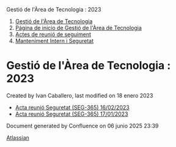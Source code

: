 Gestió de l'Àrea de Tecnologia : 2023  

1.  [Gestió de l'Àrea de Tecnologia](index.md)
2.  [Página de inicio de Gestió de l'Àrea de Tecnologia](13893786.md)
3.  [Actes de reunió de seguiment](34505308.md)
4.  [Manteniment Intern i Seguretat](Manteniment-Intern-i-Seguretat_64979142.md)

Gestió de l'Àrea de Tecnologia : 2023
=====================================

Created by Ivan Caballero, last modified on 18 enero 2023

*   [Acta reunió Seguretat (SEG-365) 16/02/2023](81855681.md)
*   [Acta reunió Seguretat (SEG-365) 17/01/2023](81855458.md)

Document generated by Confluence on 06 junio 2025 23:39

[Atlassian](http://www.atlassian.com/)